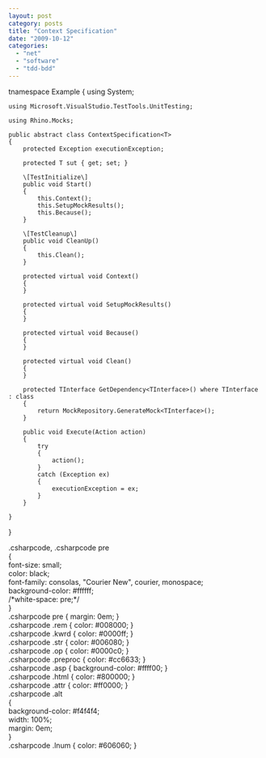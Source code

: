 ```yaml
---
layout: post
category: posts
title: "Context Specification"
date: "2009-10-12"
categories: 
  - "net"
  - "software"
  - "tdd-bdd"
---
```


tnamespace Example
{
    using System;

    using Microsoft.VisualStudio.TestTools.UnitTesting;

    using Rhino.Mocks;

    public abstract class ContextSpecification<T>
    {
        protected Exception executionException;

        protected T sut { get; set; }

        \[TestInitialize\]
        public void Start()
        {
            this.Context();
            this.SetupMockResults();
            this.Because();
        }

        \[TestCleanup\]
        public void CleanUp()
        {
            this.Clean();
        }

        protected virtual void Context()
        {
        }

        protected virtual void SetupMockResults()
        {
        }

        protected virtual void Because()
        {
        }

        protected virtual void Clean()
        {
        }

        protected TInterface GetDependency<TInterface>() where TInterface : class
        {
            return MockRepository.GenerateMock<TInterface>();
        }

        public void Execute(Action action)
        {
            try
            {
                action();
            }
            catch (Exception ex)
            {
                executionException = ex;
            }
        }

    }
}

.csharpcode, .csharpcode pre<br />{<br /> font-size: small;<br /> color: black;<br /> font-family: consolas, "Courier New", courier, monospace;<br /> background-color: #ffffff;<br /> /\*white-space: pre;\*/<br />}<br />.csharpcode pre { margin: 0em; }<br />.csharpcode .rem { color: #008000; }<br />.csharpcode .kwrd { color: #0000ff; }<br />.csharpcode .str { color: #006080; }<br />.csharpcode .op { color: #0000c0; }<br />.csharpcode .preproc { color: #cc6633; }<br />.csharpcode .asp { background-color: #ffff00; }<br />.csharpcode .html { color: #800000; }<br />.csharpcode .attr { color: #ff0000; }<br />.csharpcode .alt<br />{<br /> background-color: #f4f4f4;<br /> width: 100%;<br /> margin: 0em;<br />}<br />.csharpcode .lnum { color: #606060; }
